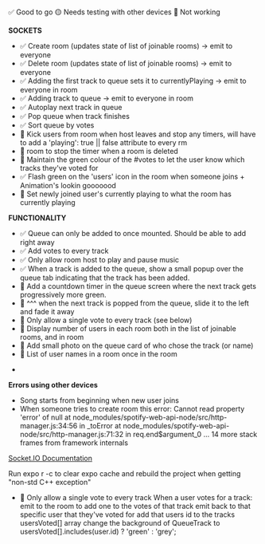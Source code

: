 ✅ Good to go
🟡 Needs testing with other devices
🛑 Not working


**SOCKETS**
- ✅ Create room (updates state of list of joinable rooms) -> emit to everyone 
- ✅ Delete room (updates state of list of joinable rooms) -> emit to everyone
- ✅ Adding the first track to queue sets it to currentlyPlaying -> emit to everyone in room 
- ✅ Adding track to queue -> emit to everyone in room
- ✅ Autoplay next track in queue
- ✅ Pop queue when track finishes
- ✅ Sort queue by votes
- 🛑 Kick users from room when host leaves and stop any timers, will have to add a 'playing': true || false attribute to every rm
- 🛑 room to stop the timer when a room is deleted
- 🛑 Maintain the green colour of the #votes to let the user know which tracks they've voted for
- ✅ Flash green on the 'users' icon in the room when someone joins + Animation's lookin gooooood
- 🛑 Set newly joined user's currently playing to what the room has currently playing

**FUNCTIONALITY**
- ✅ Queue can only be added to once mounted. Should be able to add right away
- ✅ Add votes to every track
- ✅ Only allow room host to play and pause music
- ✅ When a track is added to the queue, show a small popup over the queue tab indicating that the track has been added.
- 🛑 Add a countdown timer in the queue screen where the next track gets progressively more green.
- 🛑 ^^^ when the next track is popped from the queue, slide it to the left and fade it away
- 🛑 Only allow a single vote to every track (see below)
- 🛑 Display number of users in each room both in the list of joinable rooms, and in room
- 🛑 Add small photo on the queue card of who chose the track (or name)
- 🛑 List of user names in a room once in the room
<!-- Progress bar for track (removed) -->
- 

**Errors using other devices**
- Song starts from beginning when new user joins
- When someone tries to create room this error:
Cannot read property 'error' of null
at node_modules/spotify-web-api-node/src/http-manager.js:34:56 in _toError
at node_modules/spotify-web-api-node/src/http-manager.js:71:32 in req.end$argument_0
... 14 more stack frames from framework internals


<a href="https://socket.io/docs/v4/rooms/" target="_blank">Socket.IO Documentation</a>

Run expo r -c to clear expo cache and rebuild the project when getting "non-std C++ exception"


- 🛑 Only allow a single vote to every track
When a user votes for a track:
    emit to the room to add one to the votes of that track
    emit back to that specific user that they've voted for 
        add that users id to the tracks usersVoted[] array
    change the background of QueueTrack to usersVoted[].includes(user.id) ? 'green' : 'grey';